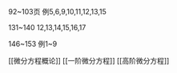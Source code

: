 92~103页
例5,6,9,10,11,12,13,15

131~140
12,13,14,15,16,17

146~153
例1~9


[[微分方程概论]]
[[一阶微分方程]]
[[高阶微分方程]]